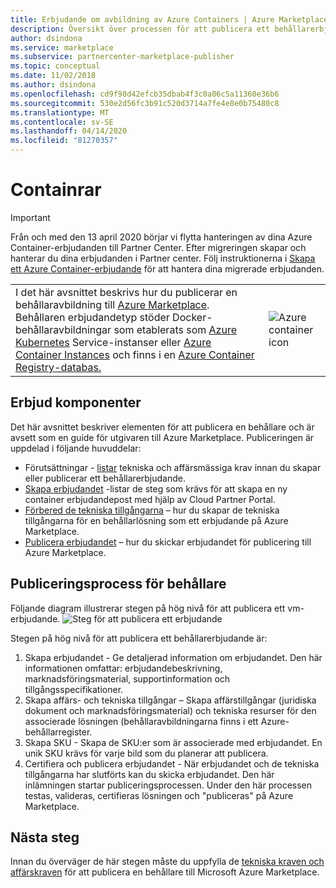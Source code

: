 ```yaml
---
title: Erbjudande om avbildning av Azure Containers | Azure Marketplace
description: Översikt över processen för att publicera ett behållarerbjudande på Azure Marketplace.
author: dsindona
ms.service: marketplace
ms.subservice: partnercenter-marketplace-publisher
ms.topic: conceptual
ms.date: 11/02/2018
ms.author: dsindona
ms.openlocfilehash: cd9f98d42efcb35dbab4f3c0a06c5a11360e36b6
ms.sourcegitcommit: 530e2d56fc3b91c520d3714a7fe4e8e0b75480c8
ms.translationtype: MT
ms.contentlocale: sv-SE
ms.lasthandoff: 04/14/2020
ms.locfileid: "81270357"
---
```

# <a name="containers"></a>Containrar

> [!IMPORTANT]
> Från och med den 13 april 2020 börjar vi flytta hanteringen av dina Azure Container-erbjudanden till Partner Center. Efter migreringen skapar och hanterar du dina erbjudanden i Partner center. Följ instruktionerna i [Skapa ett Azure Container-erbjudande](https://aka.ms/CreateContainerOffer) för att hantera dina migrerade erbjudanden.

<table> <tr> <td>I det här avsnittet beskrivs hur du publicerar en behållaravbildning till <a href="https://azuremarketplace.microsoft.com">Azure Marketplace</a>.  
Behållaren erbjudandetyp stöder Docker-behållaravbildningar som etablerats som <a href="https://docs.microsoft.com/azure/aks/index">Azure Kubernetes</a> Service-instanser eller <a href="https://docs.microsoft.com/azure/container-instances/container-instances-overview">Azure Container Instances</a> och finns i en <a href="https://docs.microsoft.com/azure/container-registry">Azure Container Registry-databas.</a> </td> <td><img src="./media/container-icon.png"  alt="Azure container icon" /></td> </tr> </table>

## <a name="offer-components"></a>Erbjud komponenter

Det här avsnittet beskriver elementen för att publicera en behållare och är avsett som en guide för utgivaren till Azure Marketplace. Publiceringen är uppdelad i följande huvuddelar:

- Förutsättningar - [listar](./cpp-prerequisites.md) tekniska och affärsmässiga krav innan du skapar eller publicerar ett behållarerbjudande.
- [Skapa erbjudandet](./cpp-create-offer.md) -listar de steg som krävs för att skapa en ny container erbjudandepost med hjälp av Cloud Partner Portal.
- [Förbered de tekniska tillgångarna](./cpp-create-technical-assets.md) – hur du skapar de tekniska tillgångarna för en behållarlösning som ett erbjudande på Azure Marketplace.
- [Publicera erbjudandet](./cpp-publish-offer.md) – hur du skickar erbjudandet för publicering till Azure Marketplace.

## <a name="container-publishing-process"></a>Publiceringsprocess för behållare

Följande diagram illustrerar stegen på hög nivå för att publicera ett vm-erbjudande.
![Steg för att publicera ett erbjudande](./media/containers-offer-process.png)

Stegen på hög nivå för att publicera ett behållarerbjudande är:

1. Skapa erbjudandet - Ge detaljerad information om erbjudandet. Den här informationen omfattar: erbjudandebeskrivning, marknadsföringsmaterial, supportinformation och tillgångsspecifikationer.
2. Skapa affärs- och tekniska tillgångar – Skapa affärstillgångar (juridiska dokument och marknadsföringsmaterial) och tekniska resurser för den associerade lösningen (behållaravbildningarna finns i ett Azure-behållarregister.
3. Skapa SKU - Skapa de SKU:er som är associerade med erbjudandet. En unik SKU krävs för varje bild som du planerar att publicera.
4. Certifiera och publicera erbjudandet - När erbjudandet och de tekniska tillgångarna har slutförts kan du skicka erbjudandet. Den här inlämningen startar publiceringsprocessen. Under den här processen testas, valideras, certifieras lösningen och "publiceras" på Azure Marketplace.

## <a name="next-steps"></a>Nästa steg

Innan du överväger de här stegen måste du uppfylla de [tekniska kraven och affärskraven](./cpp-prerequisites.md) för att publicera en behållare till Microsoft Azure Marketplace.
